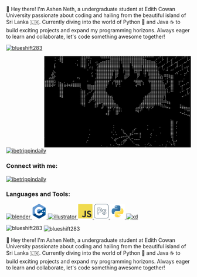 👋 Hey there! I'm Ashen Neth, a undergraduate student at Edith Cowan University passionate about coding and hailing from the beautiful island of Sri Lanka 🇱🇰. 
                    Currently diving into the world of Python 🐍 and Java ☕ to build exciting projects and expand my programming horizons. 
                                          Always eager to learn and collaborate, let's code something awesome together!

<p align="left"> <a href="https://github.com/ryo-ma/github-profile-trophy"><img src="https://github-profile-trophy.vercel.app/?username=blueshift283" alt="blueshift283" /></a> </p>
<img align="right" alt="Coding" width="400" src="https://raw.githubusercontent.com/zaftzaft/terminal-anime/master/demo.gif">
<p align="left"> <a href="https://twitter.com/ibetrippindaily" target="blank"><img src="https://img.shields.io/twitter/follow/ibetrippindaily?logo=twitter&style=for-the-badge" alt="ibetrippindaily" /></a> </p>

<h3 align="left">Connect with me:</h3>
<p align="left">
<a href="https://twitter.com/ibetrippindaily" target="blank"><img align="center" src="https://raw.githubusercontent.com/rahuldkjain/github-profile-readme-generator/master/src/images/icons/Social/twitter.svg" alt="ibetrippindaily" height="30" width="40" /></a>
</p>

<h3 align="left">Languages and Tools:</h3>
<p align="left"> <a href="https://www.blender.org/" target="_blank" rel="noreferrer"> <img src="https://download.blender.org/branding/community/blender_community_badge_white.svg" alt="blender" width="40" height="40"/> </a> <a href="https://www.w3schools.com/cpp/" target="_blank" rel="noreferrer"> <img src="https://raw.githubusercontent.com/devicons/devicon/master/icons/cplusplus/cplusplus-original.svg" alt="cplusplus" width="40" height="40"/> </a> <a href="https://www.adobe.com/in/products/illustrator.html" target="_blank" rel="noreferrer"> <img src="https://www.vectorlogo.zone/logos/adobe_illustrator/adobe_illustrator-icon.svg" alt="illustrator" width="40" height="40"/> </a> <a href="https://developer.mozilla.org/en-US/docs/Web/JavaScript" target="_blank" rel="noreferrer"> <img src="https://raw.githubusercontent.com/devicons/devicon/master/icons/javascript/javascript-original.svg" alt="javascript" width="40" height="40"/> </a> <a href="https://www.photoshop.com/en" target="_blank" rel="noreferrer"> <img src="https://raw.githubusercontent.com/devicons/devicon/master/icons/photoshop/photoshop-line.svg" alt="photoshop" width="40" height="40"/> </a> <a href="https://www.python.org" target="_blank" rel="noreferrer"> <img src="https://raw.githubusercontent.com/devicons/devicon/master/icons/python/python-original.svg" alt="python" width="40" height="40"/> </a> <a href="https://www.adobe.com/products/xd.html" target="_blank" rel="noreferrer"> <img src="https://cdn.worldvectorlogo.com/logos/adobe-xd.svg" alt="xd" width="40" height="40"/> </a> </p>

<p><img align="left" src="https://github-readme-stats.vercel.app/api/top-langs?username=blueshift283&show_icons=true&locale=en&layout=compact" alt="blueshift283" /></p>

<p>&nbsp;<img align="center" src="https://github-readme-stats.vercel.app/api?username=blueshift283&show_icons=true&locale=en" alt="blueshift283" /></p>

👋 Hey there! I'm Ashen Neth, a undergraduate student at Edith Cowan University passionate about coding and hailing from the beautiful island of Sri Lanka 🇱🇰. 
                    Currently diving into the world of Python 🐍 and Java ☕ to build exciting projects and expand my programming horizons. 
                                          Always eager to learn and collaborate, let's code something awesome together!
